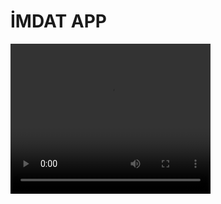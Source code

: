 <h1>İMDAT APP</h1>

<video width="320" height="240" controls>
  <source src="video.mp4" type="video/mp4">
  Tarayıcınız desteklemiyor.
</video>
